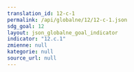 ```yaml
---
translation_id: 12-c-1
permalink: /api/globalne/12/12-c-1.json
sdg_goal: 12
layout: json_globalne_goal_indicator
indicator: "12.c.1"
zmienne: null
kategorie: null
source_url: null
---
```

